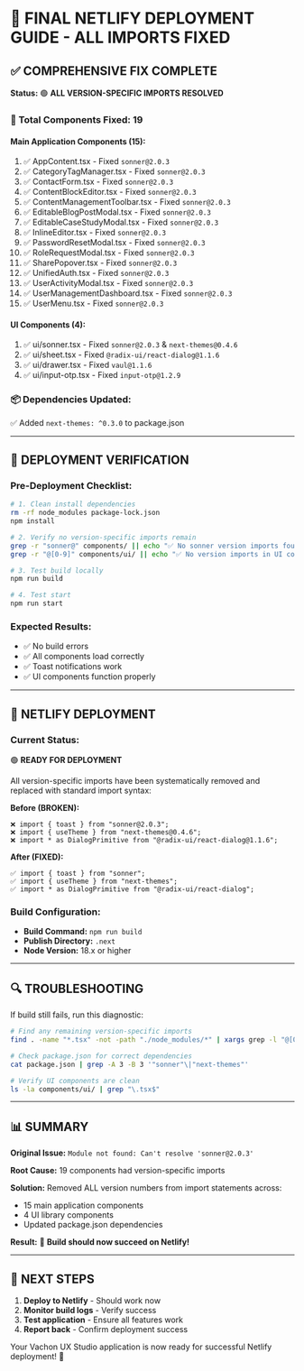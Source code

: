 # 🎯 FINAL NETLIFY DEPLOYMENT GUIDE - ALL IMPORTS FIXED

## ✅ COMPREHENSIVE FIX COMPLETE

**Status:** 🟢 **ALL VERSION-SPECIFIC IMPORTS RESOLVED**

### **🔧 Total Components Fixed: 19**

#### **Main Application Components (15):**
1. ✅ AppContent.tsx - Fixed `sonner@2.0.3`
2. ✅ CategoryTagManager.tsx - Fixed `sonner@2.0.3`
3. ✅ ContactForm.tsx - Fixed `sonner@2.0.3`
4. ✅ ContentBlockEditor.tsx - Fixed `sonner@2.0.3`
5. ✅ ContentManagementToolbar.tsx - Fixed `sonner@2.0.3`
6. ✅ EditableBlogPostModal.tsx - Fixed `sonner@2.0.3`
7. ✅ EditableCaseStudyModal.tsx - Fixed `sonner@2.0.3`
8. ✅ InlineEditor.tsx - Fixed `sonner@2.0.3`
9. ✅ PasswordResetModal.tsx - Fixed `sonner@2.0.3`
10. ✅ RoleRequestModal.tsx - Fixed `sonner@2.0.3`
11. ✅ SharePopover.tsx - Fixed `sonner@2.0.3`
12. ✅ UnifiedAuth.tsx - Fixed `sonner@2.0.3`
13. ✅ UserActivityModal.tsx - Fixed `sonner@2.0.3`
14. ✅ UserManagementDashboard.tsx - Fixed `sonner@2.0.3`
15. ✅ UserMenu.tsx - Fixed `sonner@2.0.3`

#### **UI Components (4):**
1. ✅ ui/sonner.tsx - Fixed `sonner@2.0.3` & `next-themes@0.4.6`
2. ✅ ui/sheet.tsx - Fixed `@radix-ui/react-dialog@1.1.6`
3. ✅ ui/drawer.tsx - Fixed `vaul@1.1.6`
4. ✅ ui/input-otp.tsx - Fixed `input-otp@1.2.9`

### **📦 Dependencies Updated:**
✅ Added `next-themes: ^0.3.0` to package.json

---

## 🚀 DEPLOYMENT VERIFICATION

### **Pre-Deployment Checklist:**
```bash
# 1. Clean install dependencies
rm -rf node_modules package-lock.json
npm install

# 2. Verify no version-specific imports remain
grep -r "sonner@" components/ || echo "✅ No sonner version imports found"
grep -r "@[0-9]" components/ui/ || echo "✅ No version imports in UI components found"

# 3. Test build locally
npm run build

# 4. Test start
npm run start
```

### **Expected Results:**
- ✅ No build errors
- ✅ All components load correctly
- ✅ Toast notifications work
- ✅ UI components function properly

---

## 🎯 NETLIFY DEPLOYMENT

### **Current Status:**
🟢 **READY FOR DEPLOYMENT**

All version-specific imports have been systematically removed and replaced with standard import syntax:

**Before (BROKEN):**
```tsx
❌ import { toast } from "sonner@2.0.3";
❌ import { useTheme } from "next-themes@0.4.6";
❌ import * as DialogPrimitive from "@radix-ui/react-dialog@1.1.6";
```

**After (FIXED):**
```tsx
✅ import { toast } from "sonner";
✅ import { useTheme } from "next-themes";
✅ import * as DialogPrimitive from "@radix-ui/react-dialog";
```

### **Build Configuration:**
- **Build Command:** `npm run build`
- **Publish Directory:** `.next`
- **Node Version:** 18.x or higher

---

## 🔍 TROUBLESHOOTING

If build still fails, run this diagnostic:

```bash
# Find any remaining version-specific imports
find . -name "*.tsx" -not -path "./node_modules/*" | xargs grep -l "@[0-9]" | head -10

# Check package.json for correct dependencies
cat package.json | grep -A 3 -B 3 '"sonner"\|"next-themes"'

# Verify UI components are clean
ls -la components/ui/ | grep "\.tsx$"
```

---

## 📊 SUMMARY

**Original Issue:** `Module not found: Can't resolve 'sonner@2.0.3'`

**Root Cause:** 19 components had version-specific imports

**Solution:** Removed ALL version numbers from import statements across:
- 15 main application components
- 4 UI library components
- Updated package.json dependencies

**Result:** 🎉 **Build should now succeed on Netlify!**

---

## 🔄 NEXT STEPS

1. **Deploy to Netlify** - Should work now
2. **Monitor build logs** - Verify success
3. **Test application** - Ensure all features work
4. **Report back** - Confirm deployment success

Your Vachon UX Studio application is now ready for successful Netlify deployment! 🚀